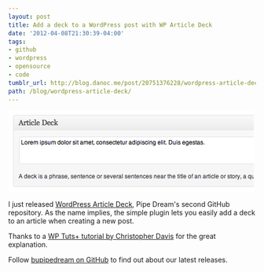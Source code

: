 ```yaml
---
layout: post
title: Add a deck to a WordPress post with WP Article Deck
date: '2012-04-08T21:30:39-04:00'
tags:
- github
- wordpress
- opensource
- code
tumblr_url: http://blog.danoc.me/post/20751376228/wordpress-article-deck
path: /blog/wordpress-article-deck/
---
```


![Screenshot of the Article Deck WordPress plugin](./article-deck-wordpress-plugin.png)


I just released [WordPress Article Deck](https://github.com/bupipedream/WordPress-Article-Deck), Pipe Dream's second GitHub repository. As the name implies, the simple plugin lets you easily add a deck to an article when creating a new post.

Thanks to a [WP Tuts+ tutorial by Christopher Davis](http://wp.tutsplus.com/tutorials/plugins/how-to-create-custom-wordpress-writemeta-boxes/) for the great explanation.

Follow [bupipedream on GitHub](https://github.com/bupipedream) to find out about our latest releases.
